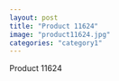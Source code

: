 ```yaml
---
layout: post
title: "Product 11624"
image: "product11624.jpg"
categories: "category1"
---
```

Product 11624
